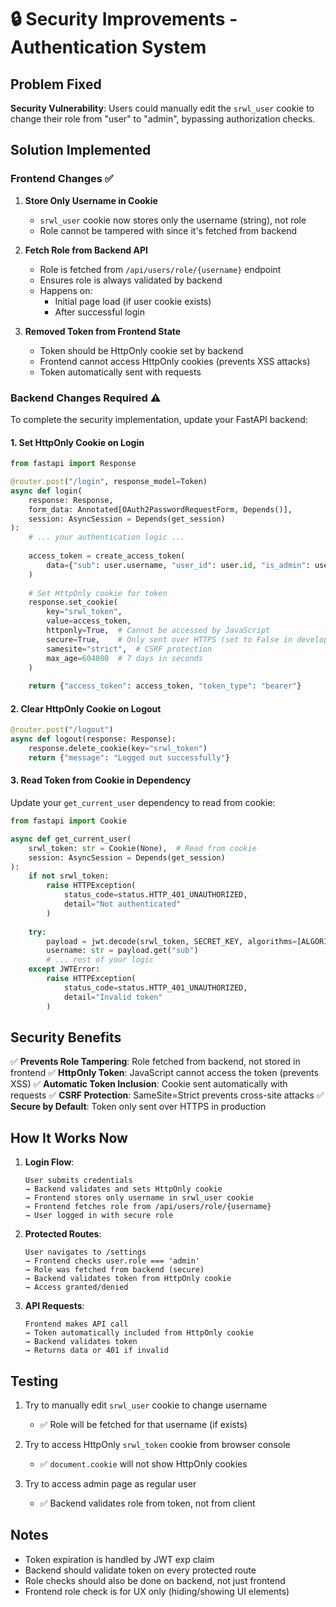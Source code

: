 # 🔒 Security Improvements - Authentication System

## Problem Fixed
**Security Vulnerability**: Users could manually edit the `srwl_user` cookie to change their role from "user" to "admin", bypassing authorization checks.

## Solution Implemented

### Frontend Changes ✅

1. **Store Only Username in Cookie**
   - `srwl_user` cookie now stores only the username (string), not role
   - Role cannot be tampered with since it's fetched from backend

2. **Fetch Role from Backend API**
   - Role is fetched from `/api/users/role/{username}` endpoint
   - Ensures role is always validated by backend
   - Happens on:
     - Initial page load (if user cookie exists)
     - After successful login

3. **Removed Token from Frontend State**
   - Token should be HttpOnly cookie set by backend
   - Frontend cannot access HttpOnly cookies (prevents XSS attacks)
   - Token automatically sent with requests

### Backend Changes Required ⚠️

To complete the security implementation, update your FastAPI backend:

#### 1. Set HttpOnly Cookie on Login

```python
from fastapi import Response

@router.post("/login", response_model=Token)
async def login(
    response: Response,
    form_data: Annotated[OAuth2PasswordRequestForm, Depends()],
    session: AsyncSession = Depends(get_session)
):
    # ... your authentication logic ...
    
    access_token = create_access_token(
        data={"sub": user.username, "user_id": user.id, "is_admin": user.is_admin}
    )
    
    # Set HttpOnly cookie for token
    response.set_cookie(
        key="srwl_token",
        value=access_token,
        httponly=True,  # Cannot be accessed by JavaScript
        secure=True,    # Only sent over HTTPS (set to False in development)
        samesite="strict",  # CSRF protection
        max_age=604800  # 7 days in seconds
    )
    
    return {"access_token": access_token, "token_type": "bearer"}
```

#### 2. Clear HttpOnly Cookie on Logout

```python
@router.post("/logout")
async def logout(response: Response):
    response.delete_cookie(key="srwl_token")
    return {"message": "Logged out successfully"}
```

#### 3. Read Token from Cookie in Dependency

Update your `get_current_user` dependency to read from cookie:

```python
from fastapi import Cookie

async def get_current_user(
    srwl_token: str = Cookie(None),  # Read from cookie
    session: AsyncSession = Depends(get_session)
):
    if not srwl_token:
        raise HTTPException(
            status_code=status.HTTP_401_UNAUTHORIZED,
            detail="Not authenticated"
        )
    
    try:
        payload = jwt.decode(srwl_token, SECRET_KEY, algorithms=[ALGORITHM])
        username: str = payload.get("sub")
        # ... rest of your logic
    except JWTError:
        raise HTTPException(
            status_code=status.HTTP_401_UNAUTHORIZED,
            detail="Invalid token"
        )
```

## Security Benefits

✅ **Prevents Role Tampering**: Role fetched from backend, not stored in frontend
✅ **HttpOnly Token**: JavaScript cannot access the token (prevents XSS)
✅ **Automatic Token Inclusion**: Cookie sent automatically with requests
✅ **CSRF Protection**: SameSite=Strict prevents cross-site attacks
✅ **Secure by Default**: Token only sent over HTTPS in production

## How It Works Now

1. **Login Flow**:
   ```
   User submits credentials
   → Backend validates and sets HttpOnly cookie
   → Frontend stores only username in srwl_user cookie
   → Frontend fetches role from /api/users/role/{username}
   → User logged in with secure role
   ```

2. **Protected Routes**:
   ```
   User navigates to /settings
   → Frontend checks user.role === 'admin'
   → Role was fetched from backend (secure)
   → Backend validates token from HttpOnly cookie
   → Access granted/denied
   ```

3. **API Requests**:
   ```
   Frontend makes API call
   → Token automatically included from HttpOnly cookie
   → Backend validates token
   → Returns data or 401 if invalid
   ```

## Testing

1. Try to manually edit `srwl_user` cookie to change username
   - ✅ Role will be fetched for that username (if exists)
   
2. Try to access HttpOnly `srwl_token` cookie from browser console
   - ✅ `document.cookie` will not show HttpOnly cookies
   
3. Try to access admin page as regular user
   - ✅ Backend validates role from token, not from client

## Notes

- Token expiration is handled by JWT exp claim
- Backend should validate token on every protected route
- Role checks should also be done on backend, not just frontend
- Frontend role check is for UX only (hiding/showing UI elements)
